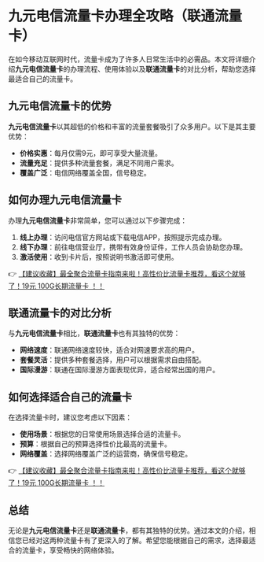 # 九元电信流量卡办理全攻略（联通流量卡）

在如今移动互联网时代，流量卡成为了许多人日常生活中的必需品。本文将详细介绍**九元电信流量卡**的办理流程、使用体验以及**联通流量卡**的对比分析，帮助您选择最适合自己的流量卡。

## 九元电信流量卡的优势

**九元电信流量卡**以其超低的价格和丰富的流量套餐吸引了众多用户。以下是其主要优势：

- **价格实惠**：每月仅需9元，即可享受大量流量。
- **流量充足**：提供多种流量套餐，满足不同用户需求。
- **覆盖广泛**：电信网络覆盖全国，信号稳定。

## 如何办理九元电信流量卡

办理**九元电信流量卡**非常简单，您可以通过以下步骤完成：

1. **线上办理**：访问电信官方网站或下载电信APP，按照提示完成办理。
2. **线下办理**：前往电信营业厅，携带有效身份证件，工作人员会协助您办理。
3. **激活使用**：收到卡片后，按照说明书激活即可使用。

👉 [【建议收藏】最全聚合流量卡指南来啦！高性价比流量卡推荐，看这个就够了！19元 100G长期流量卡 ！！](https://bit.ly/Liuliangka)

## 联通流量卡的对比分析

与**九元电信流量卡**相比，**联通流量卡**也有其独特的优势：

- **网络速度**：联通网络速度较快，适合对网速要求高的用户。
- **套餐灵活**：提供多种套餐选择，用户可以根据需求自由搭配。
- **国际漫游**：联通在国际漫游方面表现优异，适合经常出国的用户。

## 如何选择适合自己的流量卡

在选择流量卡时，建议您考虑以下因素：

- **使用场景**：根据您的日常使用场景选择合适的流量卡。
- **预算**：根据自己的预算选择性价比最高的流量卡。
- **网络覆盖**：选择网络覆盖广泛的运营商，确保信号稳定。

👉 [【建议收藏】最全聚合流量卡指南来啦！高性价比流量卡推荐，看这个就够了！19元 100G长期流量卡 ！！](https://bit.ly/Liuliangka)

## 总结

无论是**九元电信流量卡**还是**联通流量卡**，都有其独特的优势。通过本文的介绍，相信您已经对这两种流量卡有了更深入的了解。希望您能根据自己的需求，选择最适合的流量卡，享受畅快的网络体验。